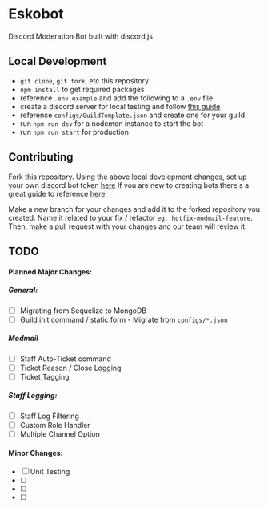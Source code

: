 # Eskobot

Discord Moderation Bot built with discord.js

## Local Development

- `git clone`, `git fork`, etc this repository
- `npm install` to get required packages
- reference `.env.example` and add the following to a `.env` file
- create a discord server for local testing and follow [this guide](https://discordjs.guide/creating-your-bot/#creating-the-bot-file)
- reference `configs/GuildTemplate.json` and create one for your guild
- run `npm run dev` for a nodemon instance to start the bot
- run `npm run start` for production

## Contributing

Fork this repository. Using the above local development changes, set up your own discord bot token [here](https://discord.com/login?redirect_to=%2Fdevelopers%2Fapplications)
If you are new to creating bots there's a great guide to reference [here](https://discordjs.guide/creating-your-bot/#creating-the-bot-file)

Make a new branch for your changes and add it to the forked repository you created. Name it related to your fix / refactor `eg. hotfix-modmail-feature`.
Then, make a pull request with your changes and our team will review it.

## TODO

#### Planned Major Changes:

##### General:

- [ ] Migrating from Sequelize to MongoDB
- [ ] Guild init command / static form - Migrate from `configs/*.json`

##### Modmail

- [ ] Staff Auto-Ticket command
- [ ] Ticket Reason / Close Logging
- [ ] Ticket Tagging

##### Staff Logging:

- [ ] Staff Log Filtering
- [ ] Custom Role Handler
- [ ] Multiple Channel Option

#### Minor Changes:

- [ ] Unit Testing
- [ ]
- [ ]
- [ ]
